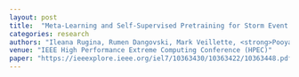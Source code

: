 ```yaml
---
layout: post
title:  "Meta-Learning and Self-Supervised Pretraining for Storm Event Imagery Translation"
categories: research
authors: "Ileana Rugina, Rumen Dangovski, Mark Veillette, <strong>Pooya Khorrami</strong>, Brian Cheung, Olga Simek, Marin Soljacic"
venue: "IEEE High Performance Extreme Computing Conference (HPEC)"
paper: "https://ieeexplore.ieee.org/iel7/10363430/10363422/10363448.pdf"
---
```

